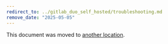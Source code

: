 ```yaml
---
redirect_to: ../gitlab_duo_self_hosted/troubleshooting.md
remove_date: "2025-05-05"
---
```


<!-- markdownlint-disable -->
<!-- vale off -->

This document was moved to [another location](../gitlab_duo_self_hosted/troubleshooting.md).

<!-- This redirect file can be deleted after <2025-05-05>. -->
<!-- Redirects that point to other docs in the same project expire in three months. -->
<!-- Redirects that point to docs in a different project or site (link is not relative and starts with `https:`) expire in one year. -->
<!-- Before deletion, see: https://docs.gitlab.com/ee/development/documentation/redirects.html -->
